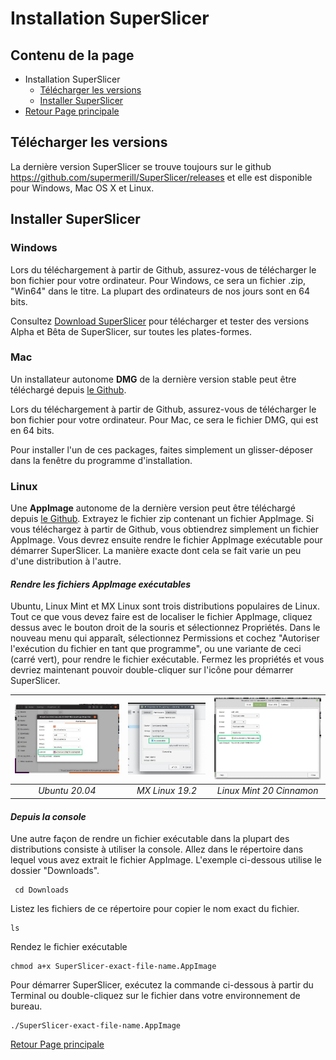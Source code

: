 # Installation SuperSlicer

## Contenu de la page

* Installation SuperSlicer
	* [Télécharger les versions](#télécharger-les-versions) 
	* [Installer SuperSlicer](#installer-superslicer)
* [Retour Page principale](../superslicer.md)


## Télécharger les versions
La dernière version SuperSlicer se trouve toujours sur le github <https://github.com/supermerill/SuperSlicer/releases> et elle est disponible pour Windows, Mac OS X et Linux.

## Installer SuperSlicer
### Windows
Lors du téléchargement à partir de Github, assurez-vous de télécharger le bon fichier pour votre ordinateur. Pour Windows, ce sera un fichier .zip, "Win64" dans le titre. La plupart des ordinateurs de nos jours sont en 64 bits.

Consultez [Download SuperSlicer](https://github.com/supermerill/SuperSlicer/releases) pour télécharger et tester des versions Alpha et Bêta de SuperSlicer, sur toutes les plates-formes.

### Mac
Un installateur autonome **DMG** de la dernière version stable peut être téléchargé depuis [le Github](https://github.com/supermerill/SuperSlicer/releases).

Lors du téléchargement à partir de Github, assurez-vous de télécharger le bon fichier pour votre ordinateur. Pour Mac, ce sera le fichier DMG, qui est en 64 bits.

Pour installer l'un de ces packages, faites simplement un glisser-déposer dans la fenêtre du programme d'installation.

### Linux
Une **AppImage** autonome de la dernière version peut être téléchargé depuis [le Github](https://github.com/supermerill/SuperSlicer/releases).  Extrayez le fichier zip contenant un fichier AppImage. Si vous téléchargez à partir de Github, vous obtiendrez simplement un fichier AppImage. Vous devrez ensuite rendre le fichier AppImage exécutable pour démarrer SuperSlicer. La manière exacte dont cela se fait varie un peu d'une distribution à l'autre.

#### *Rendre les fichiers AppImage exécutables*
Ubuntu, Linux Mint et MX Linux sont trois distributions populaires de Linux. Tout ce que vous devez faire est de localiser le fichier AppImage, cliquez dessus avec le bouton droit de la souris et sélectionnez Propriétés. Dans le nouveau menu qui apparaît, sélectionnez Permissions et cochez "Autoriser l'exécution du fichier en tant que programme", ou une variante de ceci (carré vert), pour rendre le fichier exécutable. Fermez les propriétés et vous devriez maintenant pouvoir double-cliquer sur l'icône pour démarrer SuperSlicer.

|![](./images/001.jpeg)|![](./images/002.jpeg)|![](./images/003.jpeg)|
| :-: | :-: | :-: |
|*Ubuntu 20.04*|*MX Linux 19.2*|*Linux Mint 20 Cinnamon*|

#### *Depuis la console* 
Une autre façon de rendre un fichier exécutable dans la plupart des distributions consiste à utiliser la console. Allez dans le répertoire dans lequel vous avez extrait le fichier AppImage. L'exemple ci-dessous utilise le dossier "Downloads".

	 cd Downloads

Listez les fichiers de ce répertoire pour copier le nom exact du fichier.

	ls

Rendez le fichier exécutable

	chmod a+x SuperSlicer-exact-file-name.AppImage

Pour démarrer SuperSlicer, exécutez la commande ci-dessous à partir du Terminal ou double-cliquez sur le fichier dans votre environnement de bureau.

	./SuperSlicer-exact-file-name.AppImage

[Retour Page principale](../superslicer.md)
